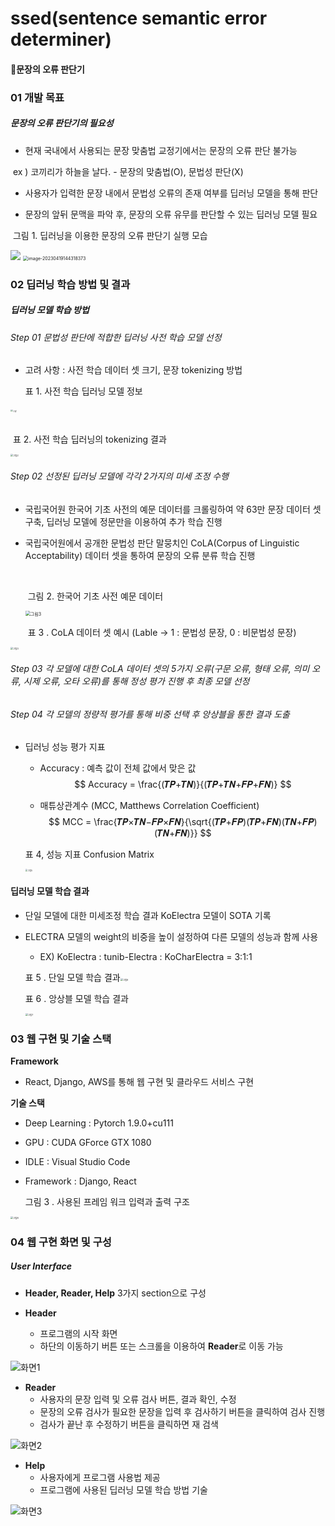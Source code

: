 # ssed(sentence semantic error determiner)
#### 📝문장의 오류 판단기



### 01 개발 목표

##### 문장의 오류 판단기의 필요성

- 현재 국내에서 사용되는 문장 맞춤법 교정기에서는 문장의 오류 판단 불가능

​	 ex ) 코끼리가 하늘을 날다. - 문장의 맞춤법(O), 문법성 판단(X)

- 사용자가 입력한 문장 내에서 문법성 오류의 존재 여부를 딥러닝 모델을 통해 판단

- 문장의 앞뒤 문맥을 파악 후, 문장의 오류 유무를 판단할 수 있는 딥러닝 모델 필요



​		그림 1. 딥러닝을 이용한 문장의 오류 판단기 실행 모습

<img src="https://tva1.sinaimg.cn/large/008vOhrAgy1hd4ynbj3x0j313i0l0gmn.jpg">

<img src="/Users/nohda/local_code/sw_2_project/ssed/img/image-20230419144318373.png" alt="image-20230419144318373" style="zoom:50%;" />





### 02 딥러닝 학습 방법 및 결과

##### 딥러닝 모델 학습 방법

###### Step 01 문법성 판단에 적합한 딥러닝 사전 학습 모델 선정

- 고려 사항 : 사전 학습 데이터 셋 크기, 문장 tokenizing 방법

  

  표 1. 사전 학습 딥러닝 모델 정보

###### <img src="/Users/nohda/local_code/sw_2_project/ssed/img/그림1.png" alt="그림1" style="zoom:22%;" />	

​	표 2.  사전 학습 딥러닝의 tokenizing 결과

<img src="/Users/nohda/local_code/sw_2_project/ssed/img/그림2.png" alt="그림2" style="zoom: 25%;" />



###### Step 02 선정된 딥러닝 모델에 각각 2가지의 미세 조정 수행

- 국립국어원 한국어 기초 사전의 예문 데이터를 크롤링하여 약 63만 문장 데이터 셋 구축, 딥러닝 모델에 정문만을 이용하여 추가 학습 진행

- 국립국어원에서 공개한 문법성 판단 말뭉치인 CoLA(Corpus of Linguistic Acceptability) 데이터 셋을 통하여 문장의 오류 분류 학습 진행

  ​	

  ​	그림 2. 한국어 기초 사전 예문 데이터

  <img src="/Users/nohda/local_code/sw_2_project/ssed/img/그림3.png" alt="그림3" style="zoom:50%;" />

  

  ​	표 3  . CoLA 데이터 셋 예시 (Lable → 1 : 문법성 문장,  0 : 비문법성 문장)

<img src="/Users/nohda/local_code/sw_2_project/ssed/img/그림4.png" alt="그림3" style="zoom: 25%;" />



###### Step 03 각 모델에 대한 CoLA 데이터 셋의 5가지 오류(구문 오류, 형태 오류, 의미 오류, 시제 오류, 오타 오류)를 통해 정성 평가 진행 후 최종 모델 선정



###### Step 04 각 모델의 정량적 평가를 통해 비중 선택 후 앙상블을 통한 결과 도출

- 딥러닝 성능 평가 지표
  - Accuracy : 예측 값이 전체 값에서 맞은 값
    $$
    Accuracy =  \frac{(𝑻𝑷+𝑻𝑵)}{(𝑻𝑷+𝑻𝑵+𝑭𝑷+𝑭𝑵)}
    $$
    

  - 매튜상관계수 (MCC, Matthews Correlation Coefficient)
    $$
    MCC =  \frac{𝑻𝑷×𝑻𝑵−𝑭𝑷×𝑭𝑵}{\sqrt{(𝑻𝑷+𝑭𝑷)(𝑻𝑷+𝑭𝑵)(𝑻𝑵+𝑭𝑷)(𝑻𝑵+𝑭𝑵)}}
    $$
    

  표 4, 성능 지표 Confusion Matrix

  <img src="/Users/nohda/local_code/sw_2_project/ssed/img/그림5.png" alt="그림5" style="zoom:22%;" />



#### **딥러닝** **모델 학습 결과**

- 단일 모델에 대한 미세조정 학습 결과 KoElectra 모델이 SOTA 기록

- ELECTRA 모델의 weight의 비중을 높이 설정하여 다른 모델의 성능과 함께 사용 

  - EX) KoElectra : tunib-Electra : KoCharElectra = 3:1:1

  표 5 . 단일 모델 학습 결과<img src="/Users/nohda/local_code/sw_2_project/ssed/img/그림6.png" alt="그림6" style="zoom:25%;" />

  

  표 6 . 앙상블 모델 학습 결과

  <img src="/Users/nohda/local_code/sw_2_project/ssed/img/그림7.png" alt="그림7" style="zoom:25%;" />



### **03** **웹 구현 및 기술 스택**

**Framework**

- React, Django, AWS를 통해 웹 구현 및 클라우드 서비스 구현

**기술 스택**

- Deep Learning : Pytorch 1.9.0+cu111

- GPU : CUDA GForce GTX 1080 

- IDLE : Visual Studio Code

- Framework : Django, React

  

  그림 3 . 사용된 프레임 워크 입력과 출력 구조

<img src="/Users/nohda/local_code/sw_2_project/ssed/img/그림8.png" alt="그림8" style="zoom:25%;" />

### **04** **웹 구현 화면 및 구성**

##### **User Interface**

- **Header, Reader, Help** 3가지 section으로  구성



- **Header**
  - 프로그램의 시작 화면
  - 하단의 이동하기 버튼 또는 스크롤을 이용하여 **Reader**로 이동 가능

![화면1](/Users/nohda/local_code/sw_2_project/ssed/img/화면1.png)



- **Reader**
  - 사용자의 문장 입력 및 오류 검사 버튼, 결과 확인, 수정
  - 문장의 오류 검사가 필요한 문장을 입력 후 검사하기 버튼을 클릭하여 검사 진행
  - 검사가 끝난 후 수정하기 버튼을 클릭하면 재 검색

![화면2](/Users/nohda/local_code/sw_2_project/ssed/img/화면2.png)

- **Help**
  - 사용자에게 프로그램 사용법 제공
  - 프로그램에 사용된 딥러닝 모델 학습 방법 기술

![화면3](/Users/nohda/local_code/sw_2_project/ssed/img/화면3.png)